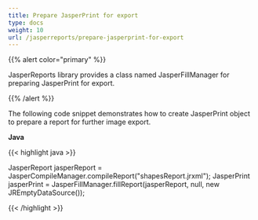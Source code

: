 ```yaml
---
title: Prepare JasperPrint for export
type: docs
weight: 10
url: /jasperreports/prepare-jasperprint-for-export
---
```


{{% alert color="primary" %}}

JasperReports library provides a class named JasperFillManager for preparing JasperPrint for export.

{{% /alert %}}

The following code snippet demonstrates how to create JasperPrint object to prepare a report for further image export.

**Java**

{{< highlight java >}}

JasperReport jasperReport = JasperCompileManager.compileReport("shapesReport.jrxml");
JasperPrint jasperPrint = JasperFillManager.fillReport(jasperReport, null, new JREmptyDataSource());

{{< /highlight >}}
